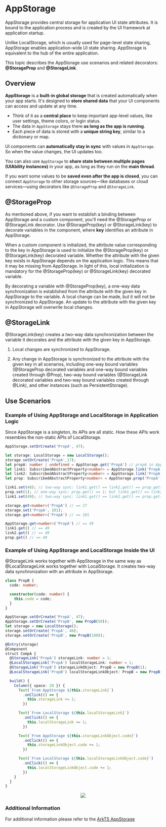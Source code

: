 # AppStorage

AppStorage provides central storage for application UI state attributes. It is bound to the application process and is created by the UI framework at application startup.


Unlike LocalStorage, which is usually used for page-level state sharing, AppStorage enables application-wide UI state sharing. AppStorage is equivalent to the hub of the entire application. 


This topic describes the AppStorage use scenarios and related decorators: **@StorageProp** and **@StorageLink**.


## Overview
**AppStorage** is a **built-in global storage** that is created automatically when your app starts. It's designed to **store shared data** that your UI components can access and update at any time.

- Think of it as a **central place** to keep important app-level values, like user settings, theme colors, or login status.
- The data in `AppStorage` stays there **as long as the app is running**.
- Each piece of data is stored with a **unique string key**, similar to a dictionary or map.

UI components can **automatically stay in sync** with values in `AppStorage`. So when the value changes, the UI updates too.

You can also use `AppStorage` to **share state between multiple pages (UIAbility instances)** in your app, as long as they run on the **main thread**.

If you want some values to be **saved even after the app is closed**, you can connect `AppStorage` to other storage sources—like databases or cloud services—using decorators like `@StorageProp` and `@StorageLink`.

## @StorageProp

As mentioned above, if you want to establish a binding between AppStorage and a custom component, you'll need the @StorageProp or @StorageLink decorator. Use @StorageProp(key) or @StorageLink(key) to decorate variables in the component, where **key** identifies an attribute in AppStorage.

When a custom component is initialized, the attribute value corresponding to the key in AppStorage is used to initialize the @StorageProp(key) or @StorageLink(key) decorated variable. Whether the attribute with the given key exists in AppStorage depends on the application logic. This means that it may be missing from AppStorage. In light of this, local initialization is mandatory for the @StorageProp(key) or @StorageLink(key) decorated variable.

By decorating a variable with @StorageProp(key), a one-way data synchronization is established from the attribute with the given key in AppStorage to the variable. A local change can be made, but it will not be synchronized to AppStorage. An update to the attribute with the given key in AppStorage will overwrite local changes.

## @StorageLink

@StorageLink(key) creates a two-way data synchronization between the variable it decorates and the attribute with the given key in AppStorage.

1. Local changes are synchronized to AppStorage.

2. Any change in AppStorage is synchronized to the attribute with the given key in all scenarios, including one-way bound variables (@StorageProp decorated variables and one-way bound variables created through @Prop), two-way bound variables (@StorageLink decorated variables and two-way bound variables created through @Link), and other instances (such as PersistentStorage).

## Use Scenarios
### Example of Using AppStorage and LocalStorage in Application Logic

Since AppStorage is a singleton, its APIs are all static. How these APIs work resembles the non-static APIs of LocalStorage.


```ts
AppStorage.setOrCreate('PropA', 47);

let storage: LocalStorage = new LocalStorage();
storage.setOrCreate('PropA',17);
let propA: number | undefined = AppStorage.get('PropA') // propA in AppStorage == 47, propA in LocalStorage == 17
let link1: SubscribedAbstractProperty<number> = AppStorage.link('PropA'); // link1.get() == 47
let link2: SubscribedAbstractProperty<number> = AppStorage.link('PropA'); // link2.get() == 47
let prop: SubscribedAbstractProperty<number> = AppStorage.prop('PropA'); // prop.get() == 47

link1.set(48); // two-way sync: link1.get() == link2.get() == prop.get() == 48
prop.set(1); // one-way sync: prop.get() == 1; but link1.get() == link2.get() == 48
link1.set(49); // two-way sync: link1.get() == link2.get() == prop.get() == 49

storage.get<number>('PropA') // == 17
storage.set('PropA', 101);
storage.get<number>('PropA') // == 101

AppStorage.get<number>('PropA') // == 49
link1.get() // == 49
link2.get() // == 49
prop.get() // == 49
```


### Example of Using AppStorage and LocalStorage Inside the UI

@StorageLink works together with AppStorage in the same way as @LocalStorageLink works together with LocalStorage. It creates two-way data synchronization with an attribute in AppStorage.


```ts
class PropB {
  code: number;

  constructor(code: number) {
    this.code = code;
  }
}

AppStorage.setOrCreate('PropA', 47);
AppStorage.setOrCreate('PropB', new PropB(50));
let storage = new LocalStorage();
storage.setOrCreate('PropA', 48);
storage.setOrCreate('PropB', new PropB(100));

@Entry(storage)
@Component
struct CompA {
  @StorageLink('PropA') storageLink: number = 1;
  @LocalStorageLink('PropA') localStorageLink: number = 1;
  @StorageLink('PropB') storageLinkObject: PropB = new PropB(1);
  @LocalStorageLink('PropB') localStorageLinkObject: PropB = new PropB(1);

  build() {
    Column({ space: 20 }) {
      Text(`From AppStorage ${this.storageLink}`)
        .onClick(() => {
          this.storageLink += 1;
        })

      Text(`From LocalStorage ${this.localStorageLink}`)
        .onClick(() => {
          this.localStorageLink += 1;
        })

      Text(`From AppStorage ${this.storageLinkObject.code}`)
        .onClick(() => {
          this.storageLinkObject.code += 1;
        })

      Text(`From LocalStorage ${this.localStorageLinkObject.code}`)
        .onClick(() => {
          this.localStorageLinkObject.code += 1;
        })
    }
  }
}
```

<div style="text-align:center">
    <img src='../../images/image-basic/image24.png'>
</div>

### Additional Information
For additional information please refer to the [ArkTS AppStorage](https://github.com/eclipse-oniro-mirrors/docs/blob/OpenHarmony-4.1-Release/en/application-dev/quick-start/arkts-appstorage.md)